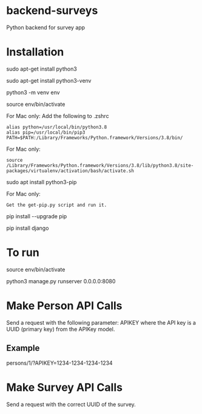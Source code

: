 # backend-surveys
Python backend for survey app

# Installation

sudo apt-get install python3

sudo apt-get install python3-venv

python3 -m venv env

source env/bin/activate

For Mac only: Add the following to .zshrc
```
alias python=/usr/local/bin/python3.8
alias pip=/usr/local/bin/pip3
PATH=$PATH:/Library/Frameworks/Python.framework/Versions/3.8/bin/
```

For Mac only:

```
source /Library/Frameworks/Python.framework/Versions/3.8/lib/python3.8/site-packages/virtualenv/activation/bash/activate.sh
```

sudo apt install python3-pip

For Mac only:

```
Get the get-pip.py script and run it.
```

pip install --upgrade pip

pip install django

# To run
source env/bin/activate


python3 manage.py runserver 0.0.0.0:8080

# Make Person API Calls
Send a request with the following parameter: APIKEY
where the API key is a UUID (primary key) from the APIKey model.

## Example
persons/1/?APIKEY=1234-1234-1234-1234

# Make Survey API Calls
Send a request with the correct UUID of the survey.
